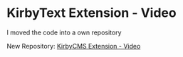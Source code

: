 # KirbyText Extension - Video

I moved the code into a own repository

New Repository: [KirbyCMS Extension - Video](https://github.com/fanningert/kirbycms-extension-video)